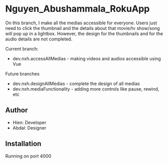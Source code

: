 # Nguyen_Abushammala_RokuApp

On this branch, I make all the medias accessible for everyone. Users just need to click the thumbnail and the details about that movie/tv show/song will pop up in a lightbox. 
However, the design for the thumbnails and for the audio details are not completed. 

Current branch:
- dev.nxh.accessAllMedias - making videos and audios accessible using Vue

Future branches
- dev.nxh.designAllMedias - complete the design of all medias
- dev.nxh.mediaFunctionality - adding more controls like pause, rewind, etc

## Author

- Hien: Developer
- Abdal: Designer

## Installation

Running on port 4000



